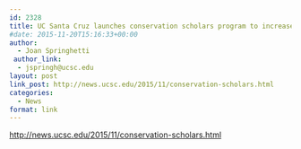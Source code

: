 ```yaml
---
id: 2328
title: UC Santa Cruz launches conservation scholars program to increase diversity
#date: 2015-11-20T15:16:33+00:00
author:
  - Joan Springhetti
 author_link:
  - jspringh@ucsc.edu
layout: post
link_post: http://news.ucsc.edu/2015/11/conservation-scholars.html
categories:
  - News
format: link
---
```

http://news.ucsc.edu/2015/11/conservation-scholars.html